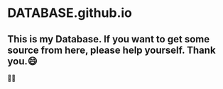 # DATABASE.github.io
## This is my Database. If you want to get some source from here, please help yourself. Thank you.😄

🥰👑
